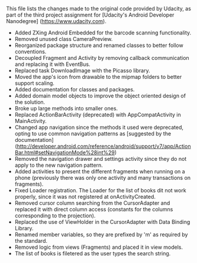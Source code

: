 This file lists the changes made to the original code provided by Udacity,
as part of the third project assignment for [Udacity's Android Developer Nanodegree]
(https://www.udacity.com).

* Added ZXing Android Embedded for the barcode scanning functionality.
* Removed unused class CameraPreview.
* Reorganized package structure and renamed classes to better follow conventions.
* Decoupled Fragment and Activity by removing callback communication and
  replacing it with EventBus.
* Replaced task DownloadImage with the Picasso library.
* Moved the app's icon from drawable to the mipmap folders to better support
  scaling.
* Added documentation for classes and packages.
* Added domain model objects to improve the object oriented design of the
  solution.
* Broke up large methods into smaller ones.
* Replaced ActionBarActivity (deprecated) with AppCompatActivity in MainActivity.
* Changed app navigation since the methods it used were deprecated, opting
  to use common navigation patterns as [suggested by the documentation]
  (http://developer.android.com/reference/android/support/v7/app/ActionBar.html#setNavigationMode%28int%29)
* Removed the navigation drawer and settings activity since they do not apply
  to the new navigation pattern.
* Added activities to present the different fragments when running on a phone
  (previously there was only one activity and many transactions on fragments).
* Fixed Loader registration. The Loader for the list of books dit not work
  properly, since it was not registered at onActivityCreated.
* Removed cursor column searching from the CursorAdapter and replaced it with
  direct column access (constants for the columns corresponding to the projection).
* Replaced the use of ViewHolder in the CursorAdapter with Data Binding Library.
* Renamed member variables, so they are prefixed by 'm' as required by the standard.
* Removed logic from views (Fragments) and placed it in view models.
* The list of books is filetered as the user types the search string.

